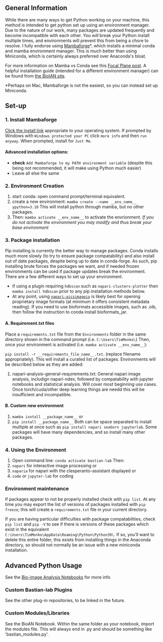 ## General Information
While there are many ways to get Python working on your machine, this method is intended to get python set up using an environment manager. Due to the nature of our work, many packages are updated frequently and become incompatible with each other. You *will* break your Python install multiple times, and environments will prevent this from being a chore to resolve. I fully endorse using [Mambaforge](https://github.com/conda-forge/miniforge#mambaforge)*, which installs a minimal conda and mamba environment manager. This is much better than using Miniconda, which is certainly always preferred over Anaconda's bloat. 

For more information on Mamba vs Conda see this [Focal Plane post](https://focalplane.biologists.com/2022/12/08/managing-scientific-python-environments-using-conda-mamba-and-friends/). A helpful installation guide (intended for a different environment manager) can be found from [the BioIAN site](https://haesleinhuepf.github.io/BioImageAnalysisNotebooks/01_introduction/readme.html).

\*Perhaps on Mac, Mambaforge is not the easiest, so you can instead set up Miniconda. 

## Set-up
### 1. Install Mambaforge
[Click the install link](https://github.com/conda-forge/miniforge#mambaforge) appropriate to your operating system. If prompted by Windows with `Windows protected your PC` click `more info` and then `run anyway`. When prompted, install for `Just Me`.
#### Advanced installation options: 
- **check** `Add Mambaforge to my PATH environment variable` (despite this being not recommended, it will make using Python much easier)
- Leave all else the same

### 2. Environment Creation
1. start conda: open command prompt/terminal equivalent. 
2. create a new environment: `mamba create --name __env_name__ ypython=3.10` This will install python through mamba, but no other packages. 
3. Then: `mamba activate __env_name__` to activate the envrionment. *If you do not activate the environment you may modify and thus break your base environment*

### 3. Package installation
Pip installing is currently the better way to manage packages. Conda installs much more slowly (to try to ensure package compatability) and also install out of date packages, despite being up to date in conda-forge. As such, pip installing brute forces the packages we want, and if needed frozen environments can be used if package updates break the environment. There are a few different ways to set up your environment.
* If using a plugin requiring `hdbscan` such as `napari-clusters-plotter` then `mamba install hdbscan` prior to any pip installation methods below. 
* At any point, using [`napari-aicsimageio`](https://github.com/AllenCellModeling/napari-aicsimageio) is likely best for opening proprietary image formats (at minimum it offers consistent metadata reading). If you need to use bioformats accessible images, such as .oib, then follow the instruction to conda install bioformats_jar. 

#### A. Requirement.txt files
Place a `requirements.txt` file from the `Environments` folder in the same directory shown in the command prompt (i.e. `C:\Users\TimMonko\`) 
Then, once your environment is activated (i.e. `mamba activate __env_name__`): 

`pip install -r __requirements_file_name__.txt`. (replace filename appropriately). This will install a curated list of packages. Environments will be described below as they are added:
1. napari-analysis-general-requirements.txt: General napari image analysis, includign napari-ndev, followed by compatability with jupyter notebooks and statistical analysis. Will cover most beginning use cases. Once torch/cuda/other deep learning things are needd this will be insufficient and incompatible. 

#### B. Custom new environment
1. `mamba isntall __package_name__` or
2. `pip install __package_name__` 
Both can be space separated to install multiple at once such as `pip install napari seaborn jupyterlab`. Some packages will have many dependencies, and so install many other packages. 

### 4. Using the Environment
1. Open command line: `conda activate bastian-lab` Then:
2. `napari` for interactive image processing or
3. `naparia` for napari with the clesperanto-assistant displayed or
4. `code` or `jupyter-lab` for coding

### Environment maintenance

If packages appear to not be properly installed check with `pip list`. At any time you may export the list of versions of packages installed with `pip freeze`; this will create a `requirements.txt` file in your current directory.

If you are having particular difficulties with package compatabilities, check `pip list` and `pip -V` to see if there is versions of these packages which exist in the equivalent `C:\Users\TimMonko\AppData\Roaming\Python\Python39\`. If so, you'll want to delete this entire folder, this exists from installing things in the Anaconda directory, so should not normally be an issue with a new miniconda installation.  

## Advanced Python Usage
See the [Bio-image Analysis Notebooks](https://haesleinhuepf.github.io/BioImageAnalysisNotebooks/03_advanced_python/) for more info 

### Custom Bastian-lab Plugins
See the other plug-in repositories, to be linked in the future.

### Custom Modules/Libraries
See the BioAN Notebook. Within the same folder as your notebook, import the modules file. This will always end in .py and should be something like 'bastian_modules.py'. 

